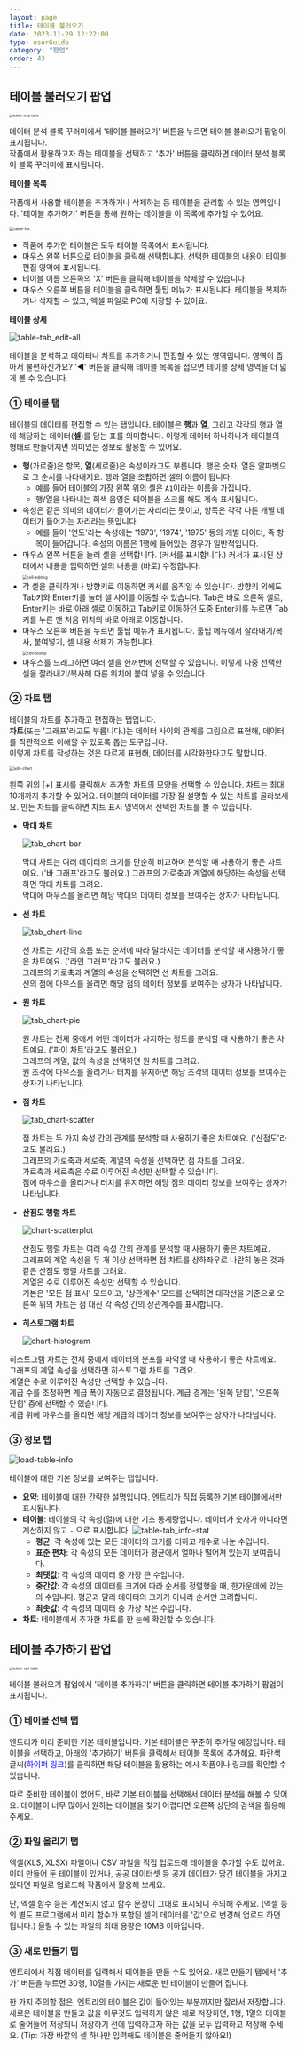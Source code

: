 ```yaml
---
layout: page
title: 테이블 불러오기
date: 2023-11-29 12:22:00
type: userGuide
category: "팝업"
order: 43
---
```


## 테이블 불러오기 팝업

<img src="images/popup/button-load-table.png" alt="button-load-table" style="zoom:40%;" />


데이터 분석 블록 꾸러미에서 '테이블 불러오기' 버튼을 누르면 테이블 불러오기 팝업이 표시됩니다.  
작품에서 활용하고자 하는 테이블을 선택하고 '추가' 버튼을 클릭하면 데이터 분석 블록이 블록 꾸러미에 표시됩니다.


**테이블 목록**

작품에서 사용할 테이블을 추가하거나 삭제하는 등 테이블을 관리할 수 있는 영역입니다.
'테이블 추가하기' 버튼을 통해 원하는 테이블을 이 목록에 추가할 수 있어요.



<img src="images/popup/load-table-list.png" alt="table-list" style="zoom:50%;" />



+ 작품에 추가한 테이블은 모두 테이블 목록에서 표시됩니다.
+ 마우스 왼쪽 버튼으로 테이블을 클릭해 선택합니다. 선택한 테이블의 내용이 테이블 편집 영역에 표시됩니다.
+ 테이블 이름 오른쪽의 'X' 버튼을 클릭해 테이블을 삭제할 수 있습니다.
+ 마우스 오른쪽 버튼을 테이블을 클릭하면 툴팁 메뉴가 표시됩니다. 테이블을 복제하거나 삭제할 수 있고, 엑셀 파일로 PC에 저장할 수 있어요.



 **테이블 상세**


![table-tab_edit-all](images/popup/load-table-edit-all.png)

테이블을 분석하고 데이터나 차트를 추가하거나 편집할 수 있는 영역입니다.
영역이 좁아서 불편하신가요? '◀︎' 버튼을 클릭해 테이블 목록을 접으면 테이블 상세 영역을 더 넓게 볼 수 있습니다.



### ① 테이블 탭

테이블의 데이터를 편집할 수 있는 탭입니다.
테이블은 **행**과 **열**, 그리고 각각의 행과 열에 해당하는 데이터(**셀**)를 담는 표를 의미합니다. 
이렇게 데이터 하나하나가 테이블의 형태로 만들어지면 의미있는 정보로 활용할 수 있어요.

- **행**(가로줄)은 항목, **열**(세로줄)은 속성이라고도 부릅니다. 행은 숫자, 열은 알파벳으로 그 순서를 나타내지요. 행과 열을 조합하면 셀의 이름이 됩니다. 
  - 예를 들어 테이블의 가장 왼쪽 위의 셀은 `A1`이라는 이름을 가집니다.
  - 행/열을 나타내는 회색 음영은 테이블을 스크롤 해도 계속 표시됩니다.
- 속성은 같은 의미의 데이터가 들어가는 자리라는 뜻이고, 항목은 각각 다른 개별 데이터가 들어가는 자리라는 뜻입니다.
  - 예를 들어 '연도'라는 속성에는 '1973', '1974', '1975' 등의 개별 데이터, 즉 항목이 들어갑니다.
    속성의 이름은 1행에 들어있는 경우가 일반적입니다.
- 마우스 왼쪽 버튼을 눌러 셀을 선택합니다. (커서를 표시합니다.)
  커서가 표시된 상태에서 내용을 입력하면 셀의 내용을 (바로) 수정합니다.  
  <img src="images/popup/load-table-edit_detail-01.png" alt="cell-editing" style="zoom:50%;" />
- 각 셀을 클릭하거나 방향키로 이동하면 커서를 움직일 수 있습니다. 
  방향키 외에도 Tab키와 Enter키를 눌러 셀 사이를 이동할 수 있습니다.
  Tab은 바로 오른쪽 셀로, Enter키는 바로 아래 셀로 이동하고 
  Tab키로 이동하던 도중 Enter키를 누르면 Tab키를 누른 맨 처음 위치의 바로 아래로 이동합니다.
- 마우스 오른쪽 버튼을 누르면 툴팁 메뉴가 표시됩니다. 툴팁 메뉴에서 잘라내기/복사, 붙여넣기, 셀 내용 삭제가 가능합니다.  
  <img src="images/popup/load-table-edit_detail-02.png" alt="cell-tooltip" style="zoom:50%;" />
- 마우스를 드래그하면 여러 셀을 한꺼번에 선택할 수 있습니다. 
  이렇게 다중 선택한 셀을 잘라내기/복사해 다른 위치에 붙여 넣을 수 있습니다.



### ② 차트 탭

테이블의 차트를 추가하고 편집하는 탭입니다.  
**차트**(또는 '그래프'라고도 부릅니다.)는 데이터 사이의 관계를 그림으로 표현해, 데이터를 직관적으로 이해할 수 있도록 돕는 도구입니다.  
이렇게 차트를 작성하는 것은 다르게 표현해, 데이터를 시각화한다고도 말합니다.



<img src="images/popup/add-chart.png" alt="add-chart" style="zoom:50%;" />



왼쪽 위의 [+] 표시를 클릭해서 추가할 차트의 모양을 선택할 수 있습니다. 차트는 최대 10개까지 추가할 수 있어요.
테이블의 데이터를 가장 잘 설명할 수 있는 차트를 골라보세요.
만든 차트를 클릭하면 차트 표시 영역에서 선택한 차트를 볼 수 있습니다.

- **막대 차트**

  ![tab_chart-bar](images/popup/chart-bar.gif)

  막대 차트는 여러 데이터의 크기를 단순히 비교하며 분석할 때 사용하기 좋은 차트예요.  ('바 그래프'라고도 불러요.)
  그래프의 가로축과 계열에 해당하는 속성을 선택하면 막대 차트를 그려요.  
  막대에 마우스를 올리면 해당 막대의 데이터 정보를 보여주는 상자가 나타납니다.

- **선 차트**

  ![tab_chart-line](images/popup/chart-line.gif)

  선 차트는 시간의 흐름 또는 순서에 따라 달라지는 데이터를 분석할 때 사용하기 좋은 차트예요. ('라인 그래프'라고도 불러요.)  
  그래프의 가로축과 계열의 속성을 선택하면 선 차트를 그려요.  
  선의 점에 마우스를 올리면 해당 점의 데이터 정보를 보여주는 상자가 나타납니다.

- **원 차트**

  ![tab_chart-pie](images/popup/chart-pie.gif)

  원 차트는 전체 중에서 어떤 데이터가 차지하는 정도를 분석할 때 사용하기 좋은 차트예요.  ('파이 차트'라고도 불러요.)  
  그래프의 계열, 값의 속성을 선택하면 원 차트를 그려요.  
  원 조각에 마우스를 올리거나 터치를 유지하면 해당 조각의 데이터 정보를 보여주는 상자가 나타납니다.

- **점 차트**

  ![tab_chart-scatter](images/popup/chart-scatter.gif)
  
  점 차트는 두 가지 속성 간의 관계를 분석할 때 사용하기 좋은 차트예요.  ('산점도'라고도 불러요.)  
  그래프의 가로축과 세로축, 계열의 속성을 선택하면 점 차트를 그려요.  
  가로축과 세로축은 수로 이루어진 속성만 선택할 수 있습니다.  
  점에 마우스를 올리거나 터치를 유지하면 해당 점의 데이터 정보를 보여주는 상자가 나타납니다.


- **산점도 행렬 차트**
  
  ![chart-scatterplot](images/popup/chart-scatterplot.gif)

  산점도 행렬 차트는 여러 속성 간의 관계를 분석할 때 사용하기 좋은 차트예요.  
  그래프의 계열 속성을 두 개 이상 선택하면 점 차트를 상하좌우로 나란히 놓은 것과 같은 산점도 행렬 차트를 그려요.  
  계열은 수로 이루어진 속성만 선택할 수 있습니다.  
  기본은 '모든 점 표시' 모드이고, '상관계수' 모드를 선택하면 대각선을 기준으로 오른쪽 위의 차트는 점 대신 각 속성 간의 상관계수를 표시합니다. 

- **히스토그램 차트**
  
  ![chart-histogram](images/popup/chart-histogram.gif)

히스토그램 차트는 전체 중에서 데이터의 분포를 파악할 때 사용하기 좋은 차트에요.  
그래프의 계열 속성을 선택하면 히스토그램 차트를 그려요.  
계열은 수로 이루어진 속성만 선택할 수 있습니다.  
계급 수를 조정하면 계급 폭이 자동으로 결정됩니다. 
계급 경계는 '왼쪽 닫힘', '오른쪽 닫힘' 중에 선택할 수 있습니다.  
계급 위에 마우스를 올리면 해당 계급의 데이터 정보를 보여주는 상자가 나타납니다.

### ③ 정보 탭

![load-table-info](images/popup/load-table-info.png)

테이블에 대한 기본 정보를 보여주는 탭입니다.

- **요약**: 테이블에 대한 간략한 설명입니다. 엔트리가 직접 등록한 기본 테이블에서만 표시됩니다.
- **테이블**: 테이블의 각 속성(열)에 대한 기초 통계량입니다. 데이터가 숫자가 아니라면 계산하지 않고 `-` 으로 표시합니다.
  ![table-tab_info-stat](images/popup/load-table-info_detail.png)
  - **평균**: 각 속성에 있는 모든 데이터의 크기를 더하고 개수로 나눈 수입니다. 
  - **표준 편차**: 각 속성의 모든 데이터가 평균에서 얼마나 떨어져 있는지 보여줍니다.
  - **최댓값**: 각 속성의 데이터 중 가장 큰 수입니다.
  - **중간값**: 각 속성의 데이터를 크기에 따라 순서를 정렬했을 때, 한가운데에 있는의 수입니다. 평균과 달리 데이터의 크기가 아니라 순서만 고려합니다.
  - **최솟값**: 각 속성의 데이터 중 가장 작은 수입니다.
- **차트**: 테이블에서 추가한 차트를 한 눈에 확인할 수 있습니다. 



## 테이블 추가하기 팝업

<img src="images/popup/button-add-table.png" alt="button-add-table" style="zoom:40%;" />

테이블 불러오기 팝업에서 '테이블 추가하기' 버튼을 클릭하면 테이블 추가하기 팝업이 표시됩니다.


### ① 테이블 선택 탭

엔트리가 미리 준비한 기본 테이블입니다. 기본 테이블은 꾸준히 추가될 예정입니다.
테이블을 선택하고, 아래의 '추가하기' 버튼을 클릭해서 테이블 목록에 추가해요.
파란색 글씨(<span style="color:blue">하이퍼 링크</span>)를 클릭하면 해당 테이블을 활용하는 예시 작품이나 링크를 확인할 수 있습니다.

따로 준비한 테이블이 없어도, 바로 기본 테이블을 선택해서 데이터 분석을 해볼 수 있어요. 테이블이 너무 많아서 원하는 테이블을 찾기 어렵다면 오른쪽 상단의 검색을 활용해 주세요.


### ② 파일 올리기 탭

엑셀(XLS, XLSX) 파일이나 CSV 파일을 직접 업로드해 테이블을 추가할 수도 있어요.
이미 만들어 둔 테이블이 있거나, 공공 데이터셋 등 공개 데이터가 담긴 테이블을 가지고 있다면 파일로 업로드해 작품에서 활용해 보세요.

단, 엑셀 함수 등은 계산되지 않고 함수 문장이 그대로 표시되니 주의해 주세요. 
(엑셀 등의 별도 프로그램에서 미리 함수가 포함된 셀의 데이터를 '값'으로 변경해 업로드 하면 됩니다.)
올릴 수 있는 파일의 최대 용량은 10MB 이하입니다.


### ③ 새로 만들기 탭

엔트리에서 직접 데이터를 입력해서 테이블을 만들 수도 있어요.
새로 만들기 탭에서 '추가' 버튼을 누르면 30행, 10열을 가지는 새로운 빈 테이블이 만들어 집니다. 

한 가지 주의할 점은, 엔트리의 테이블은 값이 들어있는 부분까지만 잘라서 저장합니다.
새로운 테이블을 만들고 값을 아무것도 입력하지 않은 채로 저장하면,
1행, 1열의 테이블로 줄어들어 저장되니 저장하기 전에 입력하고자 하는 값을 모두 입력하고 저장해 주세요.
(Tip: 가장 바깥의 셀 하나만 입력해도 테이블은 줄어들지 않아요!)